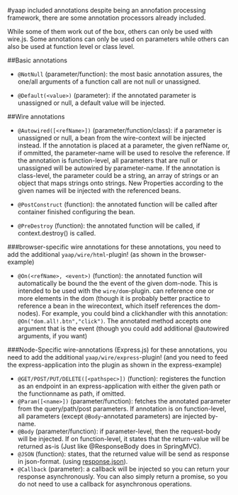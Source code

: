 #yaap included annotations
despite being an annofation processing framework, there are some annotation processors already included.

While some of them work out of the box, others can only be used with wire.js. 
Some annotations can only be used on parameters while others can also be used at function level or class level.

##Basic annotations

* `@NotNull` (parameter/function): the most basic annotation assures, 
	the one/all arguments of a function call are not null or unassigned.

* `@Default(<value>)` (parameter): if the annotated parameter is unassigned or null, a default value will be injected.


##Wire annotations

* `@Autowired([<refName>])` (parameter/function/class): if a parameter is unassigned or null, a bean from the wire-context will be injected instead.
		If the annotation is placed at a parameter, the given refName or, if ommitted, the parameter-name will be used to resolve the reference.
		If the annotation is function-level, all parameters that are null or unassigned will be autowired by parameter-name.
		If the annotation is class-level, the parameter could be a string, an array of strings or an object that maps strings onto strings. New Properties according to the given names will be injected with the referenced beans.

* `@PostConstruct` (function): the annotated function will be called after container finished configuring the bean.

* `@PreDestroy` (function): the annotated function will be called, if context.destroy() is called.

###browser-specific wire annotations
for these annotations, you need to add the additional `yaap/wire/html`-plugin! (as shown in the browser-example)

* `@On(<refName>, <event>)` (function): the annotated function will automatically be bound the the event of the given dom-node.
	This is intended to be used with the `wire/dom`-plugin. <refName> can reference one or more elements in the dom (though 
	it is probably better practice to reference a bean in the wirecontext, which itself references the dom-nodes).
	For example, you could bind a clickhandler with this annotation: `@On("dom.all!.btn","click")`. 
	The annotated method accepts one argument that is the event (though you could add additional @autowired arguments, if you want)

###Node-Specific wire-annotations (Express.js)
for these annotations, you need to add the additional `yaap/wire/express`-plugin! (and you need to feed the express-application into the plugin as shown in the express-example)

* `@GET/POST/PUT/DELETE([<pathspec>])` (function): registeres the function as an endpoint in an express-application with either the given path 
	or the functionname as path, if omitted.
* `@Param([<name>])` (parameter/function): fetches the annotated parameter from the query/path/post parameters. 
	If annotation is on function-level, all parameters (except `@Body`-annotated parameters) are injected by-name.
* `@Body` (parameter/function): if parameter-level, then the request-body will be injected. If on function-level, 
	it states that the return-value will be returned as-is (Just like @ResponseBody does in SpringMVC).
* `@JSON` (function): states, that the returned value will be send as response in json-format. (using [response.json](http://expressjs.com/api.html#res.json)).
* `@Callback` (parameter): a callback will be injected so you can return your response asynchronously. You can also simply return a promise, so you do not need to use a callback for asynchronous operations.